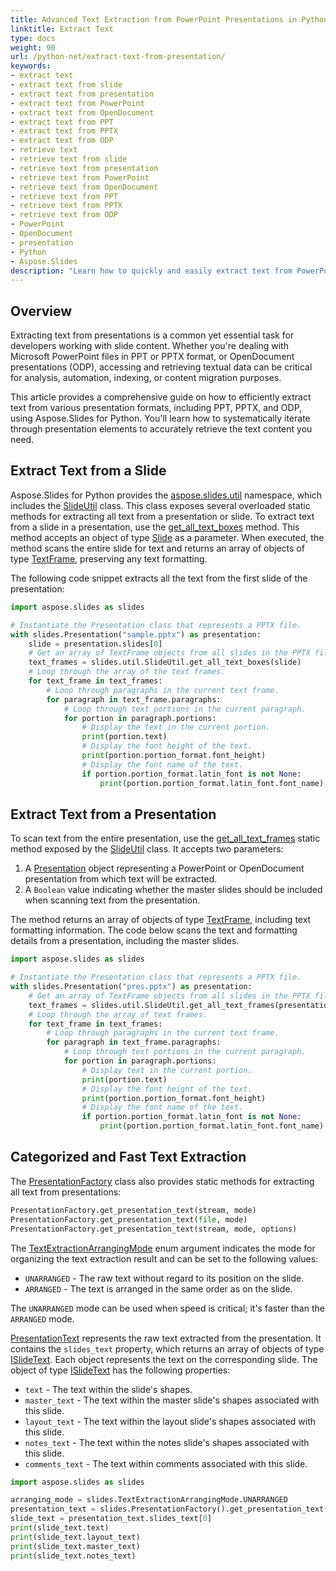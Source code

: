 ```yaml
---
title: Advanced Text Extraction from PowerPoint Presentations in Python
linktitle: Extract Text
type: docs
weight: 90
url: /python-net/extract-text-from-presentation/
keywords:
- extract text
- extract text from slide
- extract text from presentation
- extract text from PowerPoint
- extract text from OpenDocument
- extract text from PPT
- extract text from PPTX
- extract text from ODP
- retrieve text
- retrieve text from slide
- retrieve text from presentation
- retrieve text from PowerPoint
- retrieve text from OpenDocument
- retrieve text from PPT
- retrieve text from PPTX
- retrieve text from ODP
- PowerPoint
- OpenDocument
- presentation
- Python
- Aspose.Slides
description: "Learn how to quickly and easily extract text from PowerPoint presentations using Aspose.Slides for Python via .NET. Follow our simple, step-by-step guide to save time and efficiently access slide content in your applications."
---
```


## **Overview**

Extracting text from presentations is a common yet essential task for developers working with slide content. Whether you're dealing with Microsoft PowerPoint files in PPT or PPTX format, or OpenDocument presentations (ODP), accessing and retrieving textual data can be critical for analysis, automation, indexing, or content migration purposes.

This article provides a comprehensive guide on how to efficiently extract text from various presentation formats, including PPT, PPTX, and ODP, using Aspose.Slides for Python. You'll learn how to systematically iterate through presentation elements to accurately retrieve the text content you need.

## **Extract Text from a Slide**

Aspose.Slides for Python provides the [aspose.slides.util](https://reference.aspose.com/slides/python-net/aspose.slides.util/) namespace, which includes the [SlideUtil](https://reference.aspose.com/slides/python-net/aspose.slides.util/slideutil/) class. This class exposes several overloaded static methods for extracting all text from a presentation or slide. To extract text from a slide in a presentation, use the [get_all_text_boxes](https://reference.aspose.com/slides/python-net/aspose.slides.util/slideutil/get_all_text_boxes/) method. This method accepts an object of type [Slide](https://reference.aspose.com/slides/python-net/aspose.slides/slide/) as a parameter. When executed, the method scans the entire slide for text and returns an array of objects of type [TextFrame](https://reference.aspose.com/slides/python-net/aspose.slides/textframe/), preserving any text formatting.

The following code snippet extracts all the text from the first slide of the presentation:

```py
import aspose.slides as slides

# Instantiate the Presentation class that represents a PPTX file.
with slides.Presentation("sample.pptx") as presentation:
    slide = presentation.slides[0]
    # Get an array of TextFrame objects from all slides in the PPTX file.
    text_frames = slides.util.SlideUtil.get_all_text_boxes(slide)
    # Loop through the array of the text frames.
    for text_frame in text_frames:
        # Loop through paragraphs in the current text frame.
        for paragraph in text_frame.paragraphs:
            # Loop through text portions in the current paragraph.
            for portion in paragraph.portions:
                # Display the text in the current portion.
                print(portion.text)
                # Display the font height of the text.
                print(portion.portion_format.font_height)
                # Display the font name of the text.
                if portion.portion_format.latin_font is not None:
                    print(portion.portion_format.latin_font.font_name)
```

## **Extract Text from a Presentation**

To scan text from the entire presentation, use the [get_all_text_frames](https://reference.aspose.com/slides/python-net/aspose.slides.util/slideutil/get_all_text_frames/) static method exposed by the [SlideUtil](https://reference.aspose.com/slides/python-net/aspose.slides.util/slideutil/) class. It accepts two parameters:

1. A [Presentation](https://reference.aspose.com/slides/python-net/aspose.slides/presentation/) object representing a PowerPoint or OpenDocument presentation from which text will be extracted.
1. A `Boolean` value indicating whether the master slides should be included when scanning text from the presentation.

The method returns an array of objects of type [TextFrame](https://reference.aspose.com/slides/python-net/aspose.slides/textframe/), including text formatting information. The code below scans the text and formatting details from a presentation, including the master slides.

```py
import aspose.slides as slides

# Instantiate the Presentation class that represents a PPTX file.
with slides.Presentation("pres.pptx") as presentation:
    # Get an array of TextFrame objects from all slides in the PPTX file.
    text_frames = slides.util.SlideUtil.get_all_text_frames(presentation, True)
    # Loop through the array of text frames.
    for text_frame in text_frames:
        # Loop through paragraphs in the current text frame.
        for paragraph in text_frame.paragraphs:
            # Loop through text portions in the current paragraph.
            for portion in paragraph.portions:
                # Display text in the current portion.
                print(portion.text)
                # Display the font height of the text.
                print(portion.portion_format.font_height)
                # Display the font name of the text.
                if portion.portion_format.latin_font is not None:
                    print(portion.portion_format.latin_font.font_name)
```

## **Categorized and Fast Text Extraction**

The [PresentationFactory](https://reference.aspose.com/slides/python-net/aspose.slides/ipresentationfactory/) class also provides static methods for extracting all text from presentations:

```py
PresentationFactory.get_presentation_text(stream, mode)
PresentationFactory.get_presentation_text(file, mode)
PresentationFactory.get_presentation_text(stream, mode, options)
```

The [TextExtractionArrangingMode](https://reference.aspose.com/slides/python-net/aspose.slides/textextractionarrangingmode/) enum argument indicates the mode for organizing the text extraction result and can be set to the following values:
- `UNARRANGED` - The raw text without regard to its position on the slide.
- `ARRANGED` - The text is arranged in the same order as on the slide.

The `UNARRANGED` mode can be used when speed is critical; it's faster than the `ARRANGED` mode.

[PresentationText](https://reference.aspose.com/slides/python-net/aspose.slides/presentationtext/) represents the raw text extracted from the presentation. It contains the `slides_text` property, which returns an array of objects of type [ISlideText](https://reference.aspose.com/slides/python-net/aspose.slides/islidetext/). Each object represents the text on the corresponding slide. The object of type [ISlideText](https://reference.aspose.com/slides/python-net/aspose.slides/islidetext/) has the following properties:

- `text` - The text within the slide's shapes.
- `master_text` - The text within the master slide's shapes associated with this slide.
- `layout_text` - The text within the layout slide's shapes associated with this slide.
- `notes_text` - The text within the notes slide's shapes associated with this slide.
- `comments_text` - The text within comments associated with this slide.

```py
import aspose.slides as slides

arranging_mode = slides.TextExtractionArrangingMode.UNARRANGED
presentation_text = slides.PresentationFactory().get_presentation_text("sample.pptx", arranging_mode)
slide_text = presentation_text.slides_text[0]
print(slide_text.text)
print(slide_text.layout_text)
print(slide_text.master_text)
print(slide_text.notes_text)
```
